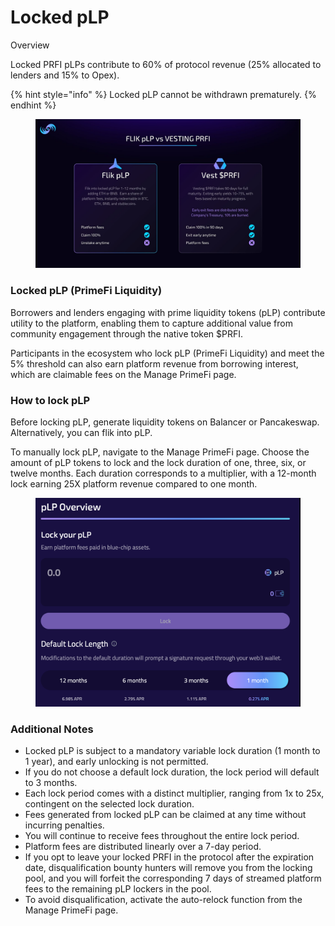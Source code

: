 # Locked pLP

Overview&#x20;

Locked PRFI pLPs contribute to 60% of protocol revenue (25% allocated to lenders and 15% to Opex).&#x20;

{% hint style="info" %}
Locked pLP cannot be withdrawn prematurely.
{% endhint %}

<figure><img src="../.gitbook/assets/PF Whitepaper (2) (2).jpg" alt=""><figcaption></figcaption></figure>

### Locked pLP (PrimeFi Liquidity)&#x20;

Borrowers and lenders engaging with prime liquidity tokens (pLP) contribute utility to the platform, enabling them to capture additional value from community engagement through the native token $PRFI.&#x20;

Participants in the ecosystem who lock pLP (PrimeFi Liquidity) and meet the 5% threshold can also earn platform revenue from borrowing interest, which are claimable fees on the Manage PrimeFi page.&#x20;

### How to lock pLP&#x20;

Before locking pLP, generate liquidity tokens on Balancer or Pancakeswap. Alternatively, you can flik into pLP.&#x20;

To manually lock pLP, navigate to the Manage PrimeFi page. Choose the amount of pLP tokens to lock and the lock duration of one, three, six, or twelve months. Each duration corresponds to a multiplier, with a 12-month lock earning 25X platform revenue compared to one month.

<figure><img src="../.gitbook/assets/image (27).png" alt="" width="563"><figcaption></figcaption></figure>

### Additional Notes&#x20;

* Locked pLP is subject to a mandatory variable lock duration (1 month to 1 year), and early unlocking is not permitted.&#x20;
* If you do not choose a default lock duration, the lock period will default to 3 months.&#x20;
* Each lock period comes with a distinct multiplier, ranging from 1x to 25x, contingent on the selected lock duration.&#x20;
* Fees generated from locked pLP can be claimed at any time without incurring penalties.&#x20;
* You will continue to receive fees throughout the entire lock period.&#x20;
* Platform fees are distributed linearly over a 7-day period.&#x20;
* If you opt to leave your locked PRFI in the protocol after the expiration date, disqualification bounty hunters will remove you from the locking pool, and you will forfeit the corresponding 7 days of streamed platform fees to the remaining pLP lockers in the pool.&#x20;
* To avoid disqualification, activate the auto-relock function from the Manage PrimeFi page.
